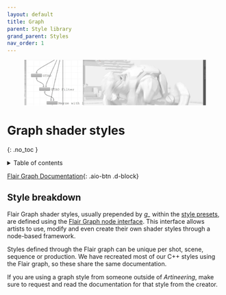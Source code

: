 ```yaml
---
layout: default
title: Graph
parent: Style library
grand_parent: Styles
nav_order: 1
---
```

<figure>
 <img src="/media/styles/graph/header.jpg" alt="Flair graph render">
</figure>

# Graph shader styles
{: .no_toc }

<details close markdown="block">
  <summary>
    Table of contents
  </summary>
  {: .text-delta }
1. TOC
{:toc}
</details>

[Flair Graph Documentation](/flair/graph/){: .aio-btn .d-block}

## Style breakdown

Flair Graph shader styles, usually prepended by *g_* within the [style presets](/flair/styles/presets), are defined using the [Flair Graph node interface](/flair/graph/). This interface allows artists to use, modify and even create their own shader styles through a node-based framework.

Styles defined through the Flair graph can be unique per shot, scene, sequence or production. We have recreated most of our C++ styles using the Flair graph, so these share the same documentation.

If you are using a graph style from someone outside of _Artineering_, make sure to request and read the documentation for that style from the creator.
